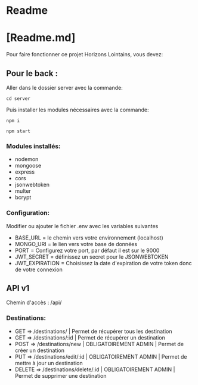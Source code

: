 # Readme

# [Readme.md]

Pour faire fonctionner ce projet Horizons Lointains, vous devez:

## Pour le back :

Aller dans le dossier server avec la commande:

```
cd server
```

Puis installer les modules nécessaires avec la commande:

```
npm i
```

```
npm start
```

### Modules installés:

- nodemon
- mongoose
- express
- cors
- jsonwebtoken
- multer
- bcrypt

### Configuration:

Modifier ou ajouter le fichier .env avec les variables suivantes

- BASE_URL = le chemin vers votre environnement (localhost)
- MONGO_URI = le lien vers votre base de données
- PORT = Configurez votre port, par défaut il est sur le 9000
- JWT_SECRET = définissez un secret pour le JSONWEBTOKEN
- JWT_EXPIRATION = Choisissez la date d'expiration de votre token donc de votre connexion

## API v1

Chemin d'accès : /api/

### Destinations:

- GET => /destinations/ | Permet de récupérer tous les destination
- GET => /destinations/:id | Permet de récupérer un destination
- POST => /destinations/new | OBLIGATOIREMENT ADMIN | Permet de créer un destination
- PUT => /destinations/edit/:id | OBLIGATOIREMENT ADMIN | Permet de mettre à jour un destination
- DELETE => /destinations/delete/:id | OBLIGATOIREMENT ADMIN | Permet de supprimer une destination
